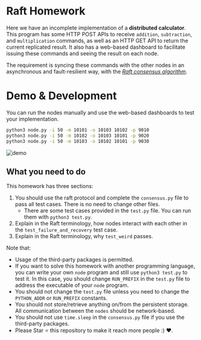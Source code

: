 # Raft Homework

Here we have an incomplete implementation of a **distributed calculator**. This program has some HTTP POST APIs to receive `addition`, `subtraction`, and `multiplication` commands, as well as an HTTP GET API to return the current replicated result. It also has a web-based dashboard to facilitate issuing these commands and seeing the result on each node.

The requirement is syncing these commands with the other nodes in an asynchronous and fault-resilient way, with the [_Raft consensus algorithm_](https://raft.github.io).

# Demo & Development

You can run the nodes manually and use the web-based dashboards to test your implementation.

```bash
python3 node.py -i 50 -m 10101 -o 10103 10102 -p 9010
python3 node.py -i 50 -m 10102 -o 10103 10101 -p 9020
python3 node.py -i 50 -m 10103 -o 10102 10101 -p 9030
```

![demo](https://github.com/mohsenasm/raft-homework/assets/9164422/fc88ec50-d7db-40ac-8664-573726223dc1)

## What you need to do

This homework has three sections:

1.  You should use the raft protocol and complete the `consensus.py` file to pass all test cases. There is no need to change other files.
     + There are some test cases provided in the `test.py` file. You can run them with `python3 test.py`.
3.  Explain in the Raft terminology, how nodes interact with each other in the `test_failure_and_recovery` test case.
4.  Explain in the Raft terminology, why `test_weird` passes.

Note that:
+ Usage of the third-party packages is permitted.
+ If you want to solve this homework with another programming language, you can write your own `node` program and still use `python3 test.py` to test it. In this case, you should change `RUN_PREFIX` in the `test.py` file to address the executable of your `node` program.
+ You should not change the `test.py` file unless you need to change the `PYTHON_ADDR` or `RUN_PREFIX` constants.
+ You should not store/retrieve anything on/from the persistent storage. All communication between the `nodes` should be network-based.
+ You should not use `time.sleep` in the `consensus.py` file if you use the third-party packages.
+ Please Star :star: this repository to make it reach more people :) :heart:.
